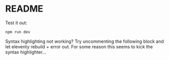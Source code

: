 # README

Test it out:

`npm run dev`

Syntax highlighting not working? Try uncommenting the following
block and let eleventy rebuild + error out. For some reason this
seems to kick the syntax highlighter...

<!-- ```error
css`a { color: blue; }`;
``` -->
